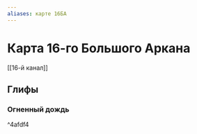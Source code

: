 ```yaml
---
aliases: карте 16БА
---
```

# Карта 16-го Большого Аркана
[[16-й канал]]

## Глифы

### Огненный дождь

^4afdf4

